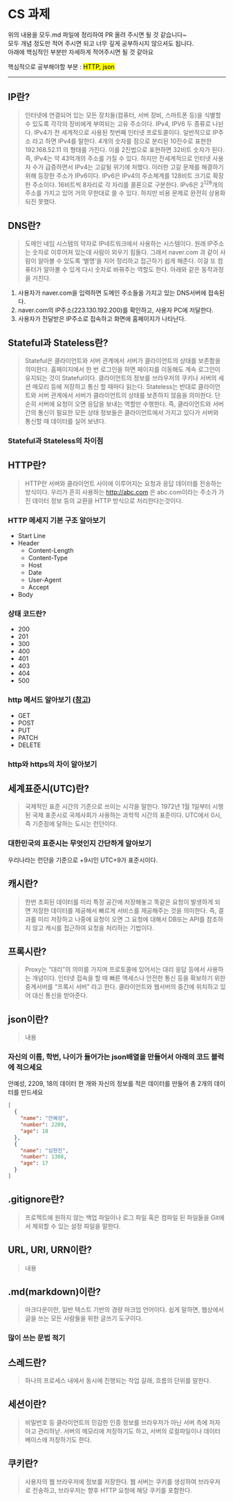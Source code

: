# CS 과제

위의 내용을 모두.md 파일에 정리하여 PR 올려 주시면 될 것 같습니다~<br>
모두 개념 정도만 적어 주시면 되고 너무 깊게 공부하시지 않으셔도 됩니다.<br>
아래에 핵심적인 부분만 자세하게 적어주시면 될 것 같아요<br>

핵심적으로 공부해야할 부분 : <mark>HTTP, json<mark><br>

- - -

## IP란?
> 인터넷에 연결되어 있는 모든 장치들(컴퓨터, 서버 장비, 스마트폰 등)을 식별할 수 있도록 각각의 장비에게 부여되는 고유 주소이다. IPv4, IPV6 두 종류로 나뉜다. IPv4가 전 세계적으로 사용된 첫번째 인터넷 프로토콜이다. 일반적으로 IP주소 라고 하면 IPv4를 말한다. 4개의 숫자를 점으로 분리된 10진수로 표현한 192.168.52.11 의 형태를 가진다. 이를 2진법으로 표현하면 32비트 숫자가 된다. 즉, IPv4는 약 43억개의 주소를 가질 수 있다. 하지만 전세계적으로 인터넷 사용자 수가 급증하면서 IPv4는 고갈될 위기에 처했다. 이러한 고갈 문제를 해결하기 위해 등장한 주소가 IPv6이다. IPv6은 IPv4의 주소체계를 128비트 크기로 확장한 주소이다. 16비트씩 8자리로 각 자리를 콜론으로 구분한다. IPv6은 2<sup>128</sup>개의 주소를 가지고 있어 거의 무한대로 쓸 수 있다. 하지만 비용 문제로 완전히 상용화 되진 못했다.

## DNS란?
> 도메인 네임 시스템의 약자로 IP네트워크에서 사용하는 시스템이다. 원래 IP주소는 숫자로 이루어져 있는데 사람이 외우기 힘들다. 그래서 naver.com 과 같이 사람이 알아볼 수 있도록 ‘별명’을 지어 정리하고 접근하기 쉽게 해준다. 이걸 또 컴퓨터가 알아볼 수 있게 다시 숫자로 바꿔주는 역할도 한다. 아래와 같은 동작과정을 거친다.
<p>
  <ol>
    <li>사용자가 naver.com을 입력하면 도메인 주소들을 가지고 있는 DNS서버에 접속된다.</li>
    <li>naver.com의 IP주소(223.130.192.200)를 확인하고, 사용자 PC에 저달한다.</li>
    <li>사용자가 전달받은 IP주소로 접속하고 화면에 홈페이지가 나타난다.</li>
  </ol>
</p>

## Stateful과 Stateless란?
> Stateful은 클라이언트와 서버 관계에서 서버가 클라이언트의 상태를 보존함을 의미한다. 홈페이지에서 한 번 로그인을 하면 페이지를 이동해도 계속 로그인이 유지되는 것이 Stateful이다. 클라이언트의 정보를 브라우저의 쿠키나 서버의 세션 메모리 등에 저장하고 통신 할 때마다 읽는다. Stateless는 반대로 클라이언트와 서버 관계에서 서버가 클라이언트의 상태를 보존하지 않음을 의미한다. 단순히 서버에 요청이 오면 응답을 보내는 역할만 수행한다. 즉, 클라이언트와 서버간의 통신이 필요한 모든 상태 정보들은 클라이언트에서 가지고 있다가 서버와 통신할 때 데이터를 실어 보낸다.

### Stateful과 Stateless의 차이점

## HTTP란?
> HTTP란 서버와 클라이언트 사이에 이루어지는 요청과 응답 데이터를 전송하는 방식이다. 우리가 흔히 사용하는 http://abc.com 은 abc.com이라는 주소가 가진 데이터 정보 등의 교환을 HTTP 방식으로 처리한다는것이다.
### HTTP 메세지 기본 구조 알아보기
- Start Line
- Header
  - Content-Length
  - Content-Type
  - Host
  - Date
  - User-Agent
  - Accept
- Body
### 상태 코드란?
- 200
- 201
- 300
- 400
- 401
- 403
- 404
- 500
### http 메서드 알아보기 ([참고](https://inpa.tistory.com/entry/WEB-%F0%9F%8C%90-HTTP-%EB%A9%94%EC%84%9C%EB%93%9C-%EC%A2%85%EB%A5%98-%ED%86%B5%EC%8B%A0-%EA%B3%BC%EC%A0%95-%F0%9F%92%AF-%EC%B4%9D%EC%A0%95%EB%A6%AC))
- GET
- POST
- PUT
- PATCH
- DELETE
### http와 https의 차이 알아보기

## 세계표준시(UTC)란?
> 국제적인 표준 시간의 기준으로 쓰이는 시각을 말한다. 1972년 1월 1일부터 시행된 국제 표준시로 국제사회가 사용하는 과학적 시간의 표준이다. UTC에서 0시, 즉 기준점에 달하는 도시는 런던이다.
### 대한민국의 표준시는 무엇인지 **간단**하게 알아보기
<p>
  우리나라는 런던을 기준으로 +9시인 UTC+9가 표준시이다.
</p>

## 캐시란?
>  한번 조회된 데이터를 미리 특정 공간에 저장해놓고 똑같은 요청이 발생하게 되면 저장한 데이터를 제공해서 빠르게 서비스를 제공해주는 것을 의미한다. 즉, 결과를 미리 저장하고 나중에 요청이 오면 그 요청에 대해서 DB또는 API를 참조하지 않고 캐시를 접근하여 요청을 처리하는 기법이다.

## 프록시란?
>  Proxy는 “대리”의 의미를 가지며 프로토콜에 있어서는 대리 응답 등에서 사용하는 개념이다. 인터넷 접속을 할 때 빠른 액세스나 안전한 통신 등을 확보하기 위한 중계서버를 “프록시 서버” 라고 한다. 클라이언트와 웹서버의 중간에 위치하고 있어 대신 통신을 받아준다.

## json이란?
> 내용
### 자신의 이름, 학번, 나이가 들어가는 json배열을 만들어서 아래의 코드 블럭에 적으세요
안예성, 2209, 18의 데이터 한 개와 자신의 정보를 적은 데이터를 만들어 총 2개의 데이터를 만드세요
```json
[
  {
    "name": "안예성",
    "number": 2209,
    "age": 18
  },
  {
    "name": "심현진",
    "number": 1308,
    "age": 17
  }
]
```

## .gitignore란?
> 프로젝트에 원하지 않는 백업 파일이나 로그 파일 혹은 컴파일 된 파일들을 Git에서 제외할 수 있는 설정 파일을 말한다.

## URL, URI, URN이란?
> 내용

## .md(markdown)이란?
>  마크다운이란, 일반 텍스트 기반의 경량 마크업 언어이다. 쉽게 말하면, 웹상에서 글을 쓰는 모든 사람들을 위한 글쓰기 도구이다.
### 많이 쓰는 문법 적기

## 스레드란?
> 하나의 프로세스 내에서 동시에 진행되는 작업 갈래, 흐름의 단위를 말한다.

## 세션이란?
> 비밀번호 등 클라이언트의 민감한 인증 정보를 브라우저가 아닌 서버 측에 저자아고 관리하낟. 서버의 메모리에 저장하기도 하고, 서버의 로컬파일이나 데이터 베이스에 저장하기도 한다.

## 쿠키란?
> 사용자의 웹 브라우저에 정보를 저장한다. 웹 서버는 쿠키를 생성하여 브라우저로 전송하고, 브라우저는 향후 HTTP 요청에 해당 쿠키를 포함한다.
